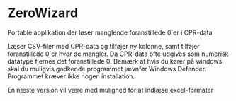 # ZeroWizard
Portable applikation der løser manglende foranstillede 0´er i CPR-data.

Læser CSV-filer med CPR-data og tilføjer ny kolonne, samt tilføjer foranstillede 0´er hvor de mangler. Da CPR-data ofte udgives som numerisk datatype fjernes det foranstillede 0.
Bemærk at hvis du kører på windows skal du muligvis godkende programmet jævnfør Windows Defender. 
Programmet kræver ikke nogen installation.

En næste version vil være med mulighed for at indlæse excel-formater
